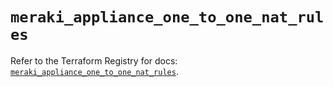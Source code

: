 # `meraki_appliance_one_to_one_nat_rules`

Refer to the Terraform Registry for docs: [`meraki_appliance_one_to_one_nat_rules`](https://registry.terraform.io/providers/ciscodevnet/meraki/1.7.1/docs/resources/appliance_one_to_one_nat_rules).
